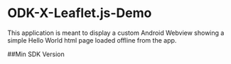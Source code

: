 # ODK-X-Leaflet.js-Demo

This application is meant to display a custom Android Webview showing a simple Hello World html page loaded offline from the app.

##Min SDK Version
